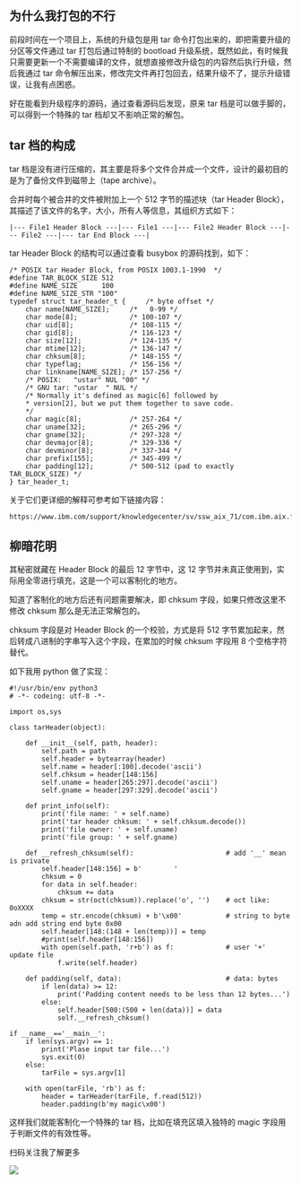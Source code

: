 
## 为什么我打包的不行

前段时间在一个项目上，系统的升级包是用 tar 命令打包出来的，即把需要升级的分区等文件通过 tar 打包后通过特制的 bootload 升级系统，既然如此，有时候我只需要更新一个不需要编译的文件，就想直接修改升级包的内容然后执行升级，然后我通过 tar 命令解压出来，修改完文件再打包回去，结果升级不了，提示升级错误，让我有点困惑。

好在能看到升级程序的源码，通过查看源码后发现，原来 tar 档是可以做手脚的，可以得到一个特殊的 tar 档却又不影响正常的解包。

## tar 档的构成

tar 档是没有进行压缩的，其主要是将多个文件合并成一个文件，设计的最初目的是为了备份文件到磁带上（tape archive）。

合并时每个被合并的文件被附加上一个 512 字节的描述块（tar Header Block），其描述了该文件的名字，大小，所有人等信息，其组织方式如下：

	|--- File1 Header Block ---|--- File1 ---|--- File2 Header Block ---|--- File2 ---|--- tar End Block ---|

tar Header Block 的结构可以通过查看 busybox 的源码找到，如下：

	/* POSIX tar Header Block, from POSIX 1003.1-1990  */
	#define TAR_BLOCK_SIZE 512
	#define NAME_SIZE      100
	#define NAME_SIZE_STR "100"
	typedef struct tar_header_t {     /* byte offset */
		char name[NAME_SIZE];     /*   0-99 */
		char mode[8];             /* 100-107 */
		char uid[8];              /* 108-115 */
		char gid[8];              /* 116-123 */
		char size[12];            /* 124-135 */
		char mtime[12];           /* 136-147 */
		char chksum[8];           /* 148-155 */
		char typeflag;            /* 156-156 */
		char linkname[NAME_SIZE]; /* 157-256 */
		/* POSIX:   "ustar" NUL "00" */
		/* GNU tar: "ustar  " NUL */
		/* Normally it's defined as magic[6] followed by
	 	* version[2], but we put them together to save code.
	 	*/
		char magic[8];            /* 257-264 */
		char uname[32];           /* 265-296 */
		char gname[32];           /* 297-328 */
		char devmajor[8];         /* 329-336 */
		char devminor[8];         /* 337-344 */
		char prefix[155];         /* 345-499 */
		char padding[12];         /* 500-512 (pad to exactly TAR_BLOCK_SIZE) */
	} tar_header_t;

关于它们更详细的解释可参考如下链接内容：

	https://www.ibm.com/support/knowledgecenter/sv/ssw_aix_71/com.ibm.aix.files/tar.h.htm

## 柳暗花明

其秘密就藏在 Header Block 的最后 12 字节中，这 12 字节并未真正使用到，实际用全零进行填充，这是一个可以客制化的地方。

知道了客制化的地方后还有问题需要解决，即 chksum 字段，如果只修改这里不修改 chksum 那么是无法正常解包的。

chksum 字段是对 Header Block 的一个校验，方式是将 512 字节累加起来，然后转成八进制的字串写入这个字段，在累加的时候 chksum 字段用 8 个空格字符替代。

如下我用 python 做了实现：

	#!/usr/bin/env python3
	# -*- codeing: utf-8 -*-
	
	import os,sys
	
	class tarHeader(object):
	
		def __init__(self, path, header):
			self.path = path
			self.header = bytearray(header)
			self.name = header[:100].decode('ascii')
			self.chksum = header[148:156]
			self.uname = header[265:297].decode('ascii')
			self.gname = header[297:329].decode('ascii')
	
		def print_info(self):
			print('file name: ' + self.name)
			print('tar header chksum: ' + self.chksum.decode())
			print('file owner: ' + self.uname)
			print('file group: ' + self.gname)
	
		def __refresh_chksum(self):                       # add '__' mean is private
			self.header[148:156] = b'        '
			chksum = 0
			for data in self.header:
				chksum += data
			chksum = str(oct(chksum)).replace('o', '')    # oct like: 0oXXXX
			temp = str.encode(chksum) + b'\x00'           # string to byte adn add string end byte 0x00
			self.header[148:(148 + len(temp))] = temp
			#print(self.header[148:156])
			with open(self.path, 'r+b') as f:             # user '+' update file
				f.write(self.header)
	
		def padding(self, data):                          # data: bytes
			if len(data) >= 12:
				print('Padding content needs to be less than 12 bytes...')
			else:
				self.header[500:(500 + len(data))] = data
				self.__refresh_chksum()
	
	if __name__=='__main__':
		if len(sys.argv) == 1:
			print('Plase input tar file...')
			sys.exit(0)
		else:
			tarFile = sys.argv[1]
			
		with open(tarFile, 'rb') as f:
			header = tarHeader(tarFile, f.read(512))
			header.padding(b'my magic\x00')
	

这样我们就能客制化一个特殊的 tar 档，比如在填充区填入独特的 magic 字段用于判断文件的有效性等。

扫码关注我了解更多

![](http://wx1.sinaimg.cn/large/9e169b75gy1fqcisgsbd7j2076076q3e.jpg)